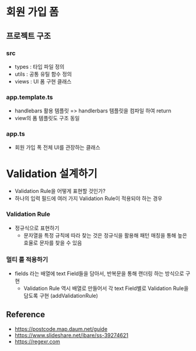 # 회원 가입 폼

## 프로젝트 구조

### src

- types : 타입 파일 정의
- utils : 공통 유틸 함수 정의
- views : UI 폼 구현 클래스

### app.template.ts

- handlebars 활용 템플릿 => handlerbars 템플릿을 컴파일 하여 return
- view의 폼 템플릿도 구조 동일

### app.ts

- 회원 가입 폭 전체 UI를 관장하는 클래스

# Validation 설계하기

- Validation Rule을 어떻게 표현할 것인가?
- 하나의 입력 필드에 여러 가지 Validation Rule이 적용되야 하는 경우

### Validation Rule

- 정규식으로 표현하기
  - 문자열을 특정 규칙에 따라 찾는 것은 정규식을 활용해 패턴 매칭을 통해 높은 효율로 문자를 찾을 수 있음

### 멀티 룰 적용하기

- fields 라는 배열에 text Field들을 담아서, 반복문을 통해 랜더링 하는 방식으로 구현
  - Validation Rule 역시 배열로 만들어서 각 text Field별로 Validation Rule을 담도록 구현 (addValidationRule)

## Reference

- https://postcode.map.daum.net/guide
- https://www.slideshare.net/ibare/ss-39274621
- https://regexr.com
